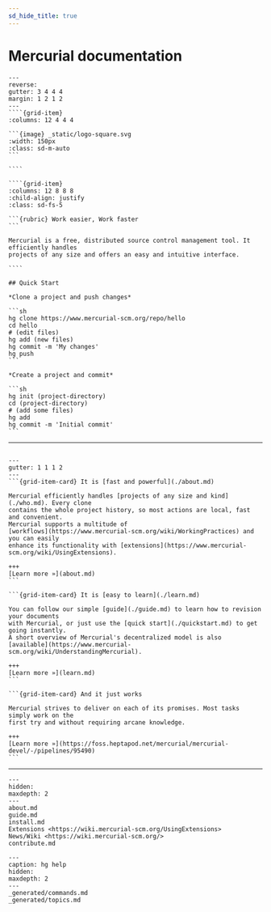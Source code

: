 ```yaml
---
sd_hide_title: true
---
```


# Mercurial documentation

`````{grid}
---
reverse:
gutter: 3 4 4 4
margin: 1 2 1 2
---
````{grid-item}
:columns: 12 4 4 4

```{image} _static/logo-square.svg
:width: 150px
:class: sd-m-auto
```

````

````{grid-item}
:columns: 12 8 8 8
:child-align: justify
:class: sd-fs-5

```{rubric} Work easier, Work faster
```

Mercurial is a free, distributed source control management tool. It efficiently handles
projects of any size and offers an easy and intuitive interface.

````

`````

````{margin}
## Quick Start

*Clone a project and push changes*

```sh
hg clone https://www.mercurial-scm.org/repo/hello
cd hello
# (edit files)
hg add (new files)
hg commit -m 'My changes'
hg push
```

*Create a project and commit*

```sh
hg init (project-directory)
cd (project-directory)
# (add some files)
hg add
hg commit -m 'Initial commit'
```

````

______________________________________________________________________

```{rubric} How you can benefit from Mercurial
```

````{grid} 1 2 2 3
---
gutter: 1 1 1 2
---
```{grid-item-card} It is [fast and powerful](./about.md)

Mercurial efficiently handles [projects of any size and kind](./who.md). Every clone
contains the whole project history, so most actions are local, fast and convenient.
Mercurial supports a multitude of
[workflows](https://www.mercurial-scm.org/wiki/WorkingPractices) and you can easily
enhance its functionality with [extensions](https://www.mercurial-scm.org/wiki/UsingExtensions).

+++
[Learn more »](about.md)
```

```{grid-item-card} It is [easy to learn](./learn.md)

You can follow our simple [guide](./guide.md) to learn how to revision your documents
with Mercurial, or just use the [quick start](./quickstart.md) to get going instantly.
A short overview of Mercurial's decentralized model is also
[available](https://www.mercurial-scm.org/wiki/UnderstandingMercurial).

+++
[Learn more »](learn.md)
```

```{grid-item-card} And it just works

Mercurial strives to deliver on each of its promises. Most tasks simply work on the
first try and without requiring arcane knowledge.

+++
[Learn more »](https://foss.heptapod.net/mercurial/mercurial-devel/-/pipelines/95490)
```

````

______________________________________________________________________

```{toctree}
---
hidden:
maxdepth: 2
---
about.md
guide.md
install.md
Extensions <https://wiki.mercurial-scm.org/UsingExtensions>
News/Wiki <https://wiki.mercurial-scm.org/>
contribute.md
```

```{toctree}
---
caption: hg help
hidden:
maxdepth: 2
---
_generated/commands.md
_generated/topics.md
```
